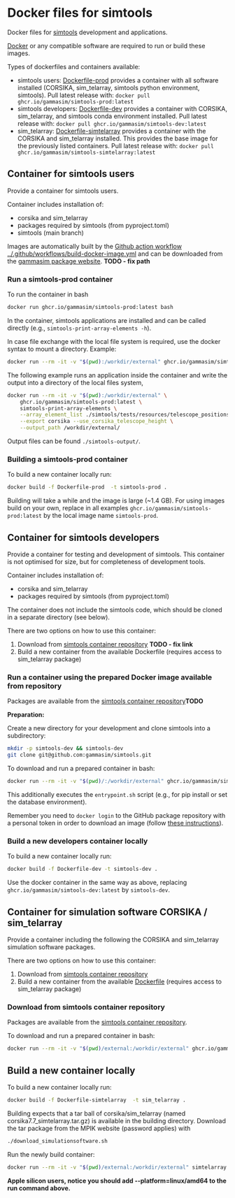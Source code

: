 # Docker files for simtools

Docker files for [simtools](https://github.com/gammasim/simtools) development and applications.

[Docker](https://www.docker.com/community-edition#/download) or any compatible software are required to run or build these images.

Types of dockerfiles and containers available:

- simtools users: [Dockerfile-prod](./Dockerfile-prod) provides a container with all software installed (CORSIKA, sim\_telarray, simtools python environment, simtools). Pull latest release with: `docker pull ghcr.io/gammasim/simtools-prod:latest`
- simtools developers: [Dockerfile-dev](./Dockerfile-dev) provides a container with CORSIKA, sim\_telarray, and simtools conda environment installed. Pull latest release with: `docker pull ghcr.io/gammasim/simtools-dev:latest`
- sim\_telarray: [Dockerfile-simtelarray](./Dockerfile-simtelarray) provides a container with the CORSIKA and sim\_telarray installed. This provides the base image for the previously listed containers. Pull latest release with: `docker pull ghcr.io/gammasim/simtools-simtelarray:latest`

## Container for simtools users

Provide a container for simtools users.

Container includes installation of:

- corsika and sim\_telarray
- packages required by simtools (from pyproject.toml)
- simtools (main branch)

Images are automatically built by the [Github action workflow ../.github/workflows/build-docker-image.yml](../.github/workflows/build-docker-image.yml) and can be downloaded from the [gammasim package website](https://github.com/gammasim/containers/pkgs/container/simtools-prod). **TODO - fix path**

### Run a simtools-prod container

To run the container in bash

```bash
docker run ghcr.io/gammasim/simtools-prod:latest bash
```

In the container, simtools applications are installed and can be called directly (e.g., `simtools-print-array-elements -h`).

In case file exchange with the local file system is required, use the docker syntax to mount a directory. Example:

```bash
docker run --rm -it -v "$(pwd):/workdir/external" ghcr.io/gammasim/simtools-prod:latest bash
```

The following example runs an application inside the container and write the output into a directory of the local files system,

```bash
docker run --rm -it -v "$(pwd):/workdir/external" \
    ghcr.io/gammasim/simtools-prod:latest \
    simtools-print-array-elements \
    --array_element_list ./simtools/tests/resources/telescope_positions-North-utm.ecsv \
    --export corsika --use_corsika_telescope_height \
    --output_path /workdir/external/
```

Output files can be found `./simtools-output/`.

### Building a simtools-prod container

To build a new container locally run:

```bash
docker build -f Dockerfile-prod  -t simtools-prod .
```

Building will take a while and the image is large (~1.4 GB). For using images build on your own, replace in all examples `ghcr.io/gammasim/simtools-prod:latest` by the local image name `simtools-prod`.

## Container for simtools developers

Provide a container for testing and development of simtools. This container is not optimised for size, but for completeness of development tools.

Container includes installation of:

- corsika and sim\_telarray
- packages required by simtools (from pyproject.toml)

The container does not include the simtools code, which should be cloned in a separate directory (see below).

There are two options on how to use this container:

1. Download from [simtools container repository](https://github.com/gammasim/containers/pkgs/container/simtools-dev) **TODO - fix link**
2. Build a new container from the available Dockerfile (requires access to sim\_telarray package)

### Run a container using the prepared Docker image available from repository

Packages are available from the [simtools container repository](https://github.com/gammasim/containers/pkgs/container/simtools-dev)**TODO**

**Preparation:**

Create a new directory for your development and clone simtools into a subdirectory:

```bash
mkdir -p simtools-dev && simtools-dev
git clone git@github.com:gammasim/simtools.git
```

To download and run a prepared container in bash:

```bash
docker run --rm -it -v "$(pwd)/:/workdir/external" ghcr.io/gammasim/simtools-dev:latest bash -c "$(cat ./simtools/docker/entrypoint.sh) && bash"
```

This additionally executes the `entrypoint.sh` script (e.g., for pip install or set the database environment).

Remember you need to `docker login` to the GitHub package repository with a personal token in order to download an image (follow [these instructions](https://docs.github.com/en/packages/working-with-a-github-packages-registry/working-with-the-container-registry)).

### Build a new developers container locally

To build a new container locally run:

```bash
docker build -f Dockerfile-dev -t simtools-dev .
```

Use the docker container in the same way as above, replacing `ghcr.io/gammasim/simtools-dev:latest` by `simtools-dev`.

## Container for simulation software CORSIKA / sim\_telarray

Provide a container including the following the CORSIKA and sim\_telarray simulation software packages.

There are two options on how to use this container:

1. Download from [simtools container repository](https://github.com/gammasim/containers/pkgs/container/simtools-simtel)
2. Build a new container from the available [Dockerfile](./Dockerfile-simtelarray) (requires access to sim\_telarray package)

### Download from simtools container repository

Packages are available from the [simtools container repository](https://github.com/gammasim/containers/pkgs/container/simtools-simtel).

To download and run a prepared container in bash:

```bash
docker run --rm -it -v "$(pwd)/external:/workdir/external" ghcr.io/gammasim/simtools-simtelarray:latest bash
```

## Build a new container locally

To build a new container locally run:

```bash
docker build -f Dockerfile-simtelarray  -t sim_telarray .
```

Building expects that a tar ball of corsika/sim\_telarray (named corsika7.7\_simtelarray.tar.gz) is available in the building directory.
Download the tar package from the MPIK website (password applies) with

```bash
./download_simulationsoftware.sh
```

Run the newly build container:

```bash
docker run --rm -it -v "$(pwd)/external:/workdir/external" simtelarray bash
```

**Apple silicon users, notice you should add --platform=linux/amd64 to the run command above.**
